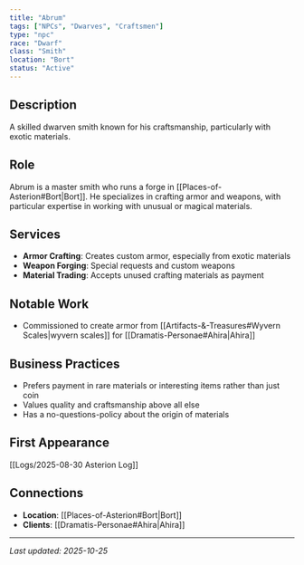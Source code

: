 ```yaml
---
title: "Abrum"
tags: ["NPCs", "Dwarves", "Craftsmen"]
type: "npc"
race: "Dwarf"
class: "Smith"
location: "Bort"
status: "Active"
---
```


## Description

A skilled dwarven smith known for his craftsmanship, particularly with exotic materials.

## Role

Abrum is a master smith who runs a forge in [[Places-of-Asterion#Bort|Bort]]. He specializes in crafting armor and weapons, with particular expertise in working with unusual or magical materials.

## Services

- **Armor Crafting**: Creates custom armor, especially from exotic materials
- **Weapon Forging**: Special requests and custom weapons
- **Material Trading**: Accepts unused crafting materials as payment

## Notable Work

- Commissioned to create armor from [[Artifacts-&-Treasures#Wyvern Scales|wyvern scales]] for [[Dramatis-Personae#Ahira|Ahira]]

## Business Practices

- Prefers payment in rare materials or interesting items rather than just coin
- Values quality and craftsmanship above all else
- Has a no-questions-policy about the origin of materials

## First Appearance

[[Logs/2025-08-30 Asterion Log]]

## Connections

- **Location**: [[Places-of-Asterion#Bort|Bort]]
- **Clients**: [[Dramatis-Personae#Ahira|Ahira]]

---

*Last updated: 2025-10-25*

